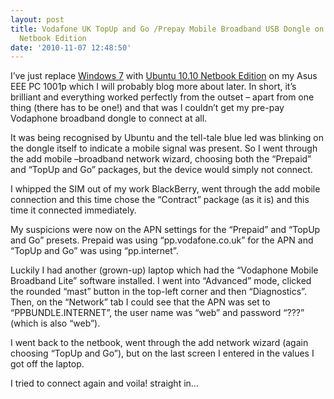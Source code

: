 ```yaml
---
layout: post
title: Vodafone UK TopUp and Go /Prepay Mobile Broadband USB Dongle on Ubuntu 10.10
  Netbook Edition
date: '2010-11-07 12:48:50'
---
```


<p>I’ve just replace <a href="http://www.microsoft.com/windows/windows-7/">Windows 7</a> with <a href="http://www.ubuntu.com/netbook">Ubuntu 10.10 Netbook Edition</a> on my Asus EEE PC 1001p which I will probably blog more about later. In short, it’s brilliant and everything worked perfectly from the outset – apart from one thing (there has to be one!) and that was I couldn’t get my pre-pay Vodaphone broadband dongle to connect at all. </p>  <p>It was being recognised by Ubuntu and the tell-tale blue led was blinking on the dongle itself to indicate a mobile signal was present. So I went through the add mobile –broadband network wizard, choosing both the “Prepaid” and “TopUp and Go” packages, but the device would simply not connect.</p>  <p>I whipped the SIM out of my work BlackBerry, went through the add mobile connection and this time chose the “Contract” package (as it is) and this time it connected immediately.</p>  <p>My suspicions were now on the APN settings for the “Prepaid” and “TopUp and Go” presets. Prepaid was using “pp.vodafone.co.uk” for the APN and “TopUp and Go” was using “pp.internet”.</p>  <p>Luckily I had another (grown-up) laptop which had the “Vodaphone Mobile Broadband Lite” software installed. I went into “Advanced” mode, clicked the rounded “mast” button in the top-left corner and then “Diagnostics”. Then, on the “Network” tab I could see that the APN was set to “PPBUNDLE.INTERNET”, the user name was “web” and password “???” (which is also “web”).</p>  <p>I went back to the netbook, went through the add network wizard (again choosing “TopUp and Go”), but on the last screen I entered in the values I got off the laptop.</p>  <p>I tried to connect again and voila! straight in…</p>